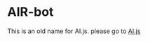 # AIR-bot
This is an old name for AI.js.
please go to [AI.js](https://github.com/Lazerbeak12345/AI.js "This repo was renamed")
